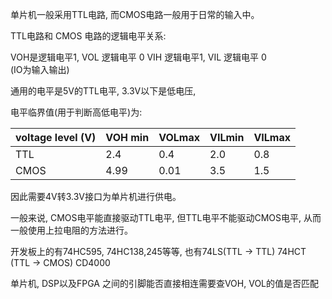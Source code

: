 单片机一般采用TTL电路, 而CMOS电路一般用于日常的输入中。


TTL电路和 CMOS 电路的逻辑电平关系:

VOH是逻辑电平1, VOL 逻辑电平 0
VIH 逻辑电平1, VIL 逻辑电平 0  
(IO为输入输出)

通用的电平是5V的TTL电平, 3.3V以下是低电压, 

电平临界值(用于判断高低电平)为:  

| voltage level (V) | VOH min | VOLmax | VILmin | VILmax |
| ----------------- | ------- | ------ | ------ | ------ |
| TTL               | 2.4     | 0.4    | 2.0    | 0.8    |
| CMOS              | 4.99    | 0.01   | 3.5    | 1.5    |

因此需要4V转3.3V接口为单片机进行供电。

一般来说, CMOS电平能直接驱动TTL电平, 但TTL电平不能驱动CMOS电平, 
从而一般使用上拉电阻的方法进行。

开发板上的有74HC595, 74HC138,245等等, 也有74LS(TTL -> TTL) 74HCT (TTL -> CMOS) CD4000

单片机, DSP以及FPGA 之间的引脚能否直接相连需要查VOH, VOL的值是否匹配 

